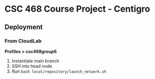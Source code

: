 # CSC 468 Course Project - Centigro

## Deployment
### From CloudLab
  **Profiles > csc468group6**
  1. Instantiate main branch
  2. SSH into head node
  3. Run ```bash local/repository/launch_network.sh```
